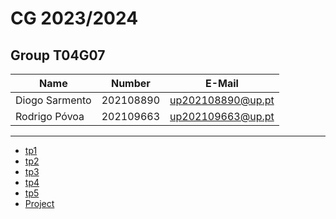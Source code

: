 # CG 2023/2024

## Group T04G07
| Name             | Number    | E-Mail             |
| ---------------- | --------- | ------------------ |
| Diogo Sarmento        | 202108890 | up202108890@up.pt  |
| Rodrigo Póvoa         | 202109663 | up202109663@up.pt  |

----

  - [tp1](tp1/README.md)
  - [tp2](tp2/README.md)
  - [tp3](tp3/README.md)
  - [tp4](tp4/README.md)
  - [tp5](tp5/README.md)
  - [Project](project/README.md)
